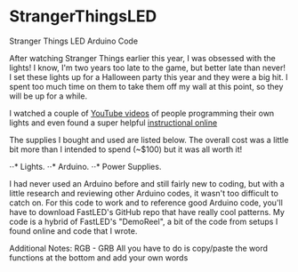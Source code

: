 # StrangerThingsLED
Stranger Things LED Arduino Code


After watching Stranger Things earlier this year, I was obsessed with the lights! I know, I'm two years too late to the game, but better late than never! I set these lights up for a Halloween party this year and they were a big hit. I spent too much time on them to take them off my wall at this point, so they will be up for a while. 

I watched a couple of [YouTube videos](https://www.youtube.com/watch?v=00Jydc-EVPM) of people programming their own lights and even found a super helpful [instructional online](https://www.instructables.com/id/Arduino-Based-Stranger-Things-Lights/)

The supplies I bought and used are listed below. The overall cost was a little bit more than I intended to spend (~$100) but it was all worth it! 

⋅⋅* Lights.
⋅⋅* Arduino.
⋅⋅* Power Supplies.


I had never used an Arduino before and still fairly new to coding, but with a little research and reviewing other Arduino codes, it wasn't too difficult to catch on. For this code to work and to reference good Arduino code, you'll have to download FastLED's GitHub repo that have really cool patterns. My code is a hybrid of FastLED's "DemoReel", a bit of the code from setups I found online and code that I wrote.   



Additional Notes:
RGB - GRB
All you have to do is copy/paste the word functions at the bottom and add your own words

